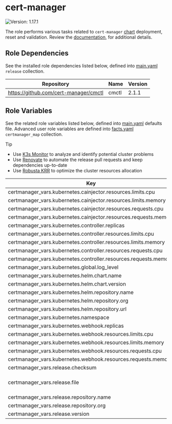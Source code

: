 # cert-manager

![Version: 1.17.1](https://img.shields.io/badge/Version-1.17.1-informational?style=flat-square)

The role performs various tasks related to `cert-manager` [chart](https://github.com/cert-manager/cert-manager/tree/v1.17.1/deploy/charts/cert-manager) deployment, reset and validation. Review the [documentation](https://axivo.com/k3s-cluster/wiki/guide/configuration/roles/certmanager), for additional details.

## Role Dependencies

See the installed role dependencies listed below, defined into [main.yaml](./defaults/main.yaml) `release` collection.

| Repository | Name | Version |
|------------|------|---------|
| https://github.com/cert-manager/cmctl | cmctl | 2.1.1 |

## Role Variables

See the related role variables listed below, defined into [main.yaml](./defaults/main.yaml) defaults file. Advanced user role variables are defined into [facts.yaml](./tasks/facts.yaml) `certmanager_map` collection.

> [!TIP]
> - Use [K3s Monitor](https://axivo.com/k3s-cluster/tutorials/handbook/tools/#k3s-monitor) to analyze and identify potential cluster problems
> - Use [Renovate](https://axivo.com/k3s-cluster/tutorials/handbook/tools/#renovate) to automate the release pull requests and keep dependencies up-to-date
> - Use [Robusta KRR](https://axivo.com/k3s-cluster/tutorials/handbook/tools/#robusta-krr) to optimize the cluster resources allocation

| Key | Type | Default | Description |
|-----|------|---------|-------------|
| certmanager_vars.kubernetes.cainjector.resources.limits.cpu | string | `nil` |  |
| certmanager_vars.kubernetes.cainjector.resources.limits.memory | string | `"128Mi"` |  |
| certmanager_vars.kubernetes.cainjector.resources.requests.cpu | string | `"10m"` |  |
| certmanager_vars.kubernetes.cainjector.resources.requests.memory | string | `"128Mi"` |  |
| certmanager_vars.kubernetes.controller.replicas | int | `2` |  |
| certmanager_vars.kubernetes.controller.resources.limits.cpu | string | `nil` |  |
| certmanager_vars.kubernetes.controller.resources.limits.memory | string | `"128Mi"` |  |
| certmanager_vars.kubernetes.controller.resources.requests.cpu | string | `"10m"` |  |
| certmanager_vars.kubernetes.controller.resources.requests.memory | string | `"128Mi"` |  |
| certmanager_vars.kubernetes.global.log_level | int | `2` |  |
| certmanager_vars.kubernetes.helm.chart.name | string | `"cert-manager"` |  |
| certmanager_vars.kubernetes.helm.chart.version | string | `"v1.17.1"` |  |
| certmanager_vars.kubernetes.helm.repository.name | string | `"cert-manager"` |  |
| certmanager_vars.kubernetes.helm.repository.org | string | `"jetstack"` |  |
| certmanager_vars.kubernetes.helm.repository.url | string | `"https://charts.jetstack.io"` |  |
| certmanager_vars.kubernetes.namespace | string | `"kube-system"` |  |
| certmanager_vars.kubernetes.webhook.replicas | int | `1` |  |
| certmanager_vars.kubernetes.webhook.resources.limits.cpu | string | `nil` |  |
| certmanager_vars.kubernetes.webhook.resources.limits.memory | string | `"128Mi"` |  |
| certmanager_vars.kubernetes.webhook.resources.requests.cpu | string | `"10m"` |  |
| certmanager_vars.kubernetes.webhook.resources.requests.memory | string | `"128Mi"` |  |
| certmanager_vars.release.checksum | string | `"checksums.txt"` |  |
| certmanager_vars.release.file | string | `"cmctl_linux_arm64"` | See [documentation](https://axivo.com/k3s-cluster/tutorials/handbook/server/#hardware), for details |
| certmanager_vars.release.repository.name | string | `"cmctl"` |  |
| certmanager_vars.release.repository.org | string | `"cert-manager"` |  |
| certmanager_vars.release.version | string | `"v2.1.1"` |  |
